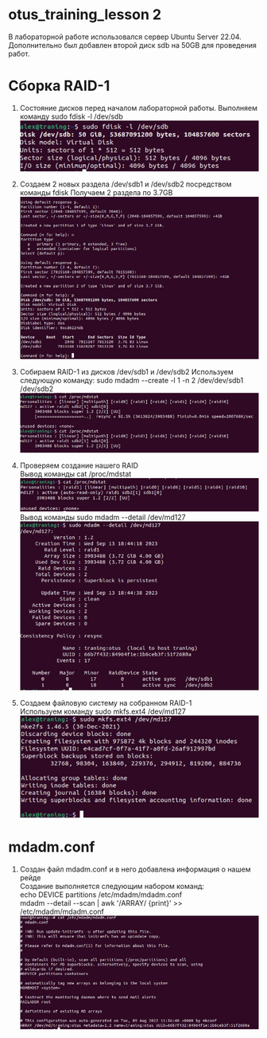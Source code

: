 # otus_training_lesson 2

В лабораторной работе использовался сервер Ubuntu Server 22.04. Дополнительно был добавлен второй диск sdb на 50GB для проведения работ.

# Сборка RAID-1
1. Состояние дисков перед началом лабораторной работы. Выполняем команду
sudo fdisk -l /dev/sdb
![Image alt](https://github.com/AndrusenkoA/otus_training/blob/main/01_01.jpg)

2. Создаем 2 новых раздела /dev/sdb1 и /dev/sdb2 посредством команды fdisk
Получаем 2 раздела по 3.7GB
![Image alt](https://github.com/AndrusenkoA/otus_training/blob/main/02.jpg)

3. Собираем RAID-1 из дисков /dev/sdb1 и /dev/sdb2
Используем следующую команду:
sudo mdadm --create -l 1 -n 2  /dev/dev/sdb1 /dev/sdb2 </br>
![Image alt](https://github.com/AndrusenkoA/otus_training/blob/main/03.jpg)

4. Проверяем создание нашего RAID </br>
Вывод команды cat /proc/mdstat </br>
![Image alt](https://github.com/AndrusenkoA/otus_training/blob/main/04_01.jpg) </br>
Вывод команды sudo mdadm --detail /dev/md127 </br>
![Image alt](https://github.com/AndrusenkoA/otus_training/blob/main/04_02.jpg)

5. Создаем файловую систему на собранном RAID-1 </br>
Используем команду sudo mkfs.ext4 /dev/md127 </br>
![Image alt](https://github.com/AndrusenkoA/otus_training/blob/main/05.jpg)

# mdadm.conf
1. Создан файл mdadm.conf и в него добавлена информация о нашем рейде </br>
Создание выполняется следующим набором команд: </br>
echo DEVICE partitions /etc/mdadm/mdadm.conf </br>
mdadm --detail --scan | awk '/ARRAY/ {print}' >> /etc/mdadm/mdadm.conf </br>
![Image alt](https://github.com/AndrusenkoA/otus_training/blob/main/06.jpg)
